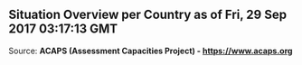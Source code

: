 ## Situation Overview per Country as of Fri, 29 Sep 2017 03:17:13 GMT

Source: **ACAPS (Assessment Capacities Project) - https://www.acaps.org**